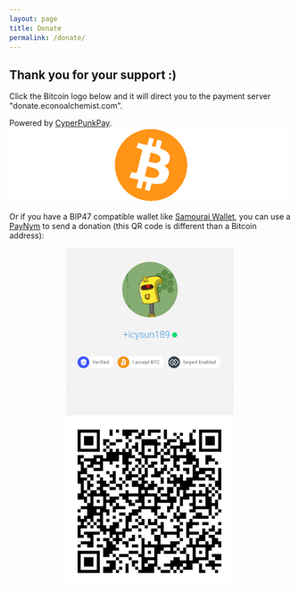 ```yaml
---
layout: page
title: Donate
permalink: /donate/
---
```


## Thank you for your support :)
Click the Bitcoin logo below and it will direct you to the payment server "donate.econoalchemist.com". 

Powered by [CyperPunkPay](https://cypherpunkpay.org/).
[![Bitcoin](/assets/Bitcoin3.png)](https://donate.econoalchemist.com/ "Bitcoin")

Or if you have a BIP47 compatible wallet like [Samourai Wallet](https://samouraiwallet.com/download), you can use a [PayNym](https://paynym.is/+icysun189) to send a donation (this QR code is different than a Bitcoin address):

<p align="center">
<img src="/assets/PayNym2_1.png">
<img src="/assets/icysun189QRcode1.png">
 </p>

